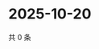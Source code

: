 # 2025-10-20

共 0 条

<!-- BEGIN BILIBILI -->
<!-- 最后更新时间 2025-10-20 00:09:08 +0800 -->

<!-- END BILIBILI -->
